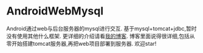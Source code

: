 # AndroidWebMysql
Android通过web与后台服务器的mysql进行交互.
基于mysql+tomcat+jdbc,暂时没有使用其他什么框架.
更详细的介绍请看[我的博客](https://blog.csdn.net/qq_27525611/article/details/102493643).
博客里面说得很详细,包括从零开始搭建tomcat服务器,再把web项目部署到服务器.
欢迎star!
